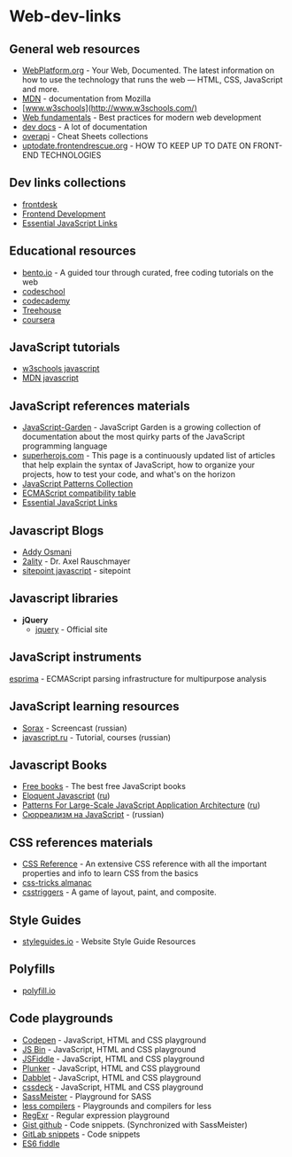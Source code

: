 # Web-dev-links

## General web resources
- [WebPlatform.org](http://www.webplatform.org/) - Your Web, Documented. The latest information on how to use the technology that runs the web — HTML, CSS, JavaScript and more.
- [MDN](https://developer.mozilla.org/en-US/) - documentation from Mozilla
- [www.w3schools](http://www.w3schools.com/)
- [Web fundamentals](https://developers.google.com/web/fundamentals/) - Best practices for modern web development
- [dev docs](http://devdocs.io/) - A lot of documentation
- [overapi](http://overapi.com/) - Cheat Sheets collections
- [uptodate.frontendrescue.org](http://uptodate.frontendrescue.org/) - HOW TO KEEP UP TO DATE ON FRONT-END TECHNOLOGIES

## Dev links collections
- [frontdesk](https://github.com/miripiruni/frontdesk)
- [Frontend Development](https://github.com/dypsilon/frontend-dev-bookmarks)
- [Essential JavaScript Links](https://gist.github.com/ericelliott/d576f72441fc1b27dace)

## Educational resources
- [bento.io](https://www.bento.io/) - A guided tour through curated, free coding tutorials on the web
- [codeschool](https://www.codeschool.com/)
- [codecademy](http://www.codecademy.com/)
- [Treehouse](http://teamtreehouse.com/)
- [coursera](https://www.coursera.org/)

## JavaScript tutorials
- [w3schools javascript](http://www.w3schools.com/js/default.asp)
- [MDN javascript](https://developer.mozilla.org/en-US/docs/Web/JavaScript)

## JavaScript references materials
- [JavaScript-Garden](http://bonsaiden.github.io/JavaScript-Garden/) - JavaScript Garden is a growing collection of documentation about the most quirky parts of the JavaScript programming language
- [superherojs.com](http://superherojs.com/) - This page is a continuously updated list of articles that help explain the syntax of JavaScript, how to organize your projects, how to test your code, and what's on the horizon
- [JavaScript Patterns Collection](http://shichuan.github.io/javascript-patterns/)
- [ECMAScript compatibility table](http://kangax.github.io/compat-table/es5/)
- [Essential JavaScript Links](https://gist.github.com/ericelliott/d576f72441fc1b27dace)

## Javascript Blogs
- [Addy Osmani](http://addyosmani.com/blog/)
- [2ality](http://www.2ality.com/) - Dr. Axel Rauschmayer
- [sitepoint javascript](http://www.sitepoint.com/javascript/) - sitepoint


## Javascript libraries
- **jQuery**
    + [jquery](http://jquery.com/) - Official site

## JavaScript instruments
[esprima](http://esprima.org/index.html) - ECMAScript parsing infrastructure for multipurpose analysis

## JavaScript learning resources
- [Sorax](https://www.youtube.com/playlist?list=PL363QX7S8MfSxcHzvkNEqMYbOyhLeWwem) - Screencast (russian)
- [javascript.ru](http://javascript.ru/) - Tutorial, courses (russian)

## Javascript Books
- [Free books](http://jsbooks.revolunet.com/) - The best free JavaScript books
- [Eloquent Javascript](http://eloquentjavascript.net/) ([ru](http://habrahabr.ru/post/240219/))
- [Patterns For Large-Scale JavaScript Application Architecture](http://addyosmani.com/largescalejavascript/) ([ru](http://largescalejs.ru/))
- [Сюрреализм на JavaScript](http://bakhirev.biz/book/#SDPcG) - (russian)

## CSS references materials
- [CSS Reference](http://tympanus.net/codrops/css_reference/) - An extensive CSS reference with all the important properties and info to learn CSS from the basics
- [css-tricks almanac](http://css-tricks.com/almanac/)
- [csstriggers](http://csstriggers.com/) - A game of layout, paint, and composite.

## Style Guides
- [styleguides.io](http://styleguides.io/) - Website Style Guide Resources

## Polyfills
- [polyfill.io](https://cdn.polyfill.io/v1/docs/)

## Code playgrounds
- [Codepen](http://codepen.io/) - JavaScript, HTML and CSS playground
- [JS Bin](http://jsbin.com/?html,output) - JavaScript, HTML and CSS playground
- [JSFiddle](http://jsfiddle.net/) - JavaScript, HTML and CSS playground
- [Plunker](http://plnkr.co/) - JavaScript, HTML and CSS playground
- [Dabblet](http://dabblet.com/) - JavaScript, HTML and CSS playground
- [cssdeck](http://cssdeck.com/) - JavaScript, HTML and CSS playground
- [SassMeister](http://sassmeister.com/) - Playground for SASS
- [less compilers](http://lesscss.org/usage/#online-less-compilers) - Playgrounds and compilers for less
- [RegExr](http://regexr.com/) - Regular expression playground
- [Gist github](https://gist.github.com/) - Code snippets. (Synchronized with SassMeister)
- [GitLab snippets](https://gitlab.com/snippets) - Code snippets
- [ES6 fiddle](http://www.es6fiddle.net/)